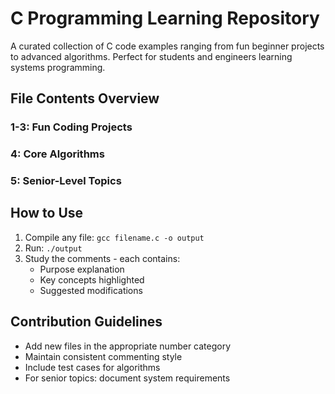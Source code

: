 # C Programming Learning Repository

A curated collection of C code examples ranging from fun beginner projects to advanced algorithms. Perfect for students and engineers learning systems programming.

## File Contents Overview

### 1-3: Fun Coding Projects

### 4: Core Algorithms

### 5: Senior-Level Topics

## How to Use
1. Compile any file: `gcc filename.c -o output`
2. Run: `./output`
3. Study the comments - each contains:
   - Purpose explanation
   - Key concepts highlighted
   - Suggested modifications

## Contribution Guidelines
- Add new files in the appropriate number category
- Maintain consistent commenting style
- Include test cases for algorithms
- For senior topics: document system requirements
